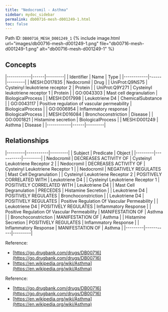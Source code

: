 ```yaml
---
title: "Nedocromil - Asthma"
sidebar: mydoc_sidebar
permalink: db00716-mesh-d001249-1.html
toc: false 
---
```



Path ID: `DB00716_MESH_D001249_1`
{% include image.html url="images/db00716-mesh-d001249-1.png" file="db00716-mesh-d001249-1.png" alt="db00716-mesh-d001249-1" %}

## Concepts

|------------|------|---------|
| Identifier | Name | Type    |
|------------|------|---------|
| MESH:D017835 | Nedocromil | Drug |
| UniProt:Q9NS75 | Cysteinyl leukotriene receptor 2 | Protein |
| UniProt:Q9Y271 | Cysteinyl leukotriene receptor 1 | Protein |
| GO:0043303 | Mast cell degranulation | BiologicalProcess |
| MESH:D017998 | Leukotriene D4 | ChemicalSubstance |
| GO:0043117 | Positive regulation of vascular permeability | BiologicalProcess |
| GO:0006954 | Inflammatory response | BiologicalProcess |
| MESH:D016084 | Bronchoconstriction | Disease |
| GO:0001821 | Histamine secretion | BiologicalProcess |
| MESH:D001249 | Asthma | Disease |
|------------|------|---------|

## Relationships

|---------|-----------|---------|
| Subject | Predicate | Object  |
|---------|-----------|---------|
| Nedocromil | DECREASES ACTIVITY OF | Cysteinyl Leukotriene Receptor 2 |
| Nedocromil | DECREASES ACTIVITY OF | Cysteinyl Leukotriene Receptor 1 |
| Nedocromil | NEGATIVELY REGULATES | Mast Cell Degranulation |
| Cysteinyl Leukotriene Receptor 2 | POSITIVELY CORRELATED WITH | Leukotriene D4 |
| Cysteinyl Leukotriene Receptor 1 | POSITIVELY CORRELATED WITH | Leukotriene D4 |
| Mast Cell Degranulation | PRECEDES | Histamine Secretion |
| Leukotriene D4 | POSITIVELY REGULATES | Bronchoconstriction |
| Leukotriene D4 | POSITIVELY REGULATES | Positive Regulation Of Vascular Permeability |
| Leukotriene D4 | POSITIVELY REGULATES | Inflammatory Response |
| Positive Regulation Of Vascular Permeability | MANIFESTATION OF | Asthma |
| Bronchoconstriction | MANIFESTATION OF | Asthma |
| Histamine Secretion | POSITIVELY REGULATES | Inflammatory Response |
| Inflammatory Response | MANIFESTATION OF | Asthma |
|---------|-----------|---------|

Reference: 
  - [https://go.drugbank.com/drugs/DB00716](https://go.drugbank.com/drugs/DB00716)
  - [https://en.wikipedia.org/wiki/Asthma](https://en.wikipedia.org/wiki/Asthma)

Reference: 
  - [https://go.drugbank.com/drugs/DB00716](https://go.drugbank.com/drugs/DB00716)
  - [https://en.wikipedia.org/wiki/Asthma](https://en.wikipedia.org/wiki/Asthma)
